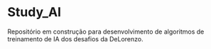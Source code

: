 # Study_AI

Repositório em construção para desenvolvimento de algoritmos de treinamento de IA dos desafios da DeLorenzo.
